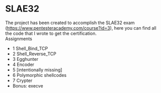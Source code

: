 # SLAE32
The project has been created to accomplish the SLAE32 exam (https://www.pentesteracademy.com/course?id=3), here you can find all the code that I wrote to get the certification.<br>
Assignments<br>
- 1 Shell_Bind_TCP
- 2 Shell_Reverse_TCP
- 3 Egghunter
- 4 Encoder
- 5 [intentionally missing]
- 6 Polymorphic shellcodes
- 7 Crypter
- Bonus: execve
